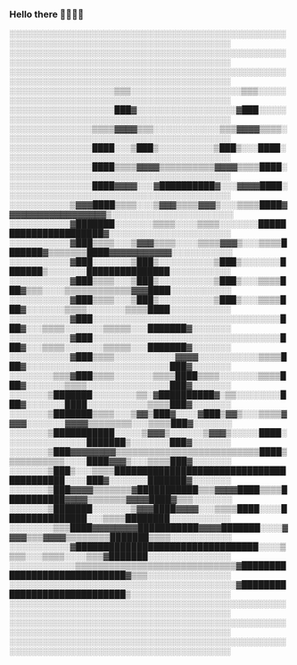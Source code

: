 ### Hello there 👨🏻🖖🏻
░░░░░░░░░░░░░░░░░░░░░░░░░░░░░░░░░░░░░░░░░░░░░░░░░░░░░░░░░░░░░░░░░░░░░░░░░░░░░░░░░░░░░░░░░░
░░░░░░░░░░░░░░░░░░░░░░░░░░░░░░░░░░░░░░░░░░░░░░░░░░░░░░░░░░░░░░░░░░░░░░░░░░░░░░░░░░░░░░░░░░
░░░░░░░░░░░░░░░░░░░░░░░░░░░░░░░░░░░░░░░░░░░░░░░░░░░░░░░░░░░░░░░░░░░░░░░░░░░░░░░░░░░░░░░░░░
░░░░░░░░░░░░░░░░░░░▒▒▒░░░░░░░░░░░░░░░░░░░░▒▒▒░░░░░░░░░░░░░░░░░░░░░░░░░░░░░░░░░░░░░░░░░░░░░
░░░░░░░░░░░░░░░░░░░███▓░░░░░░░░░░░░░░░░░░▓███░░░░░░░░░░░░░░░░░░░░░░░░░░░░░░░░░░░░░░░░░░░░░
░░░░░░░░░░░░░░░▒▒▒▒▓▓▓▓▒▒▒░░░░░░░░░░░░▒▒▒▓▓▓▓▒▒▒▒░░░░░░░░░░░░░░░░░░░░░░░░░░░░░░░░░░░░░░░░░
░░░░░░░░░░░░░░░████░░░▒███▒░░░░░░░░░░▒███▒░░░████░░░░░░░░░░░░░░░░░░░░░░░░░░░░░░░░░░░░░░░░░
░░░░░░░░░░░░░░░████▒▒▒▒▓▓▓▓▒▒▒▒▒▒▒▒▒▒▓▓▓▓▒▒▒▒████░░░░░░░░░░░░░░░░░░░░░░░░░░░░░░░░░░░░░░░░░
░░░░░░░░░░░░░░░████▓▓▓▓░░░▓██████████▓░░░▓▓▓▓████░░░░░░░░░░░░░░░░░░░░░░░░░░░░░░░░░░░░░░░░░
░░░░░░░░░░░▒▓▓▓████▒▒▒▒░░░▒▓▓▓▒▒▒▒▓▓▓▒░░░▒▒▒▒████▓▓▓▓▓▓▓▓▓▓▓▓▓▓▓▓▓▓▒░░░░░░░░░░░░░░░░░░░░░░
░░░░░░░░░░░▓███████░░░░░░░▒▒▒▒░░░░▒▒▒▒░░░░░░░██████████████████████▓░░░░░░░░░░░░░░░░░░░░░░
░░░░░░░░░░░▓███▒▒▒▒░░░▒▓▓▓▒▒▒▒░░░░▒▒▒▒▓▓▓▒░░░▒▒▒▒███████▓▒▒▒▒▒▒▒████▓▓▓▓▓▓▓▓▓▓▓░░░░░░░░░░░
░░░░░░░░░░░▓███░░░░░░░▒███▒░░░░░░░░░░▒███▒░░░░░░░███████▒░░░░░░░███████████████░░░░░░░░░░░
░░░░░░░░░░░▓███▒▒▒▒░░░▒███▒░░░░░░░░░░▒███▒░░░▒▒▒▒███▓▒▒▒░░░░▒▒▒▒▒▒▒▒▒▒▒▒▓▓▓████░░░░░░░░░░░
░░░░░░░░░░░▓███▒▒▒▒░░░▒███▒░░░░░░░░░░▒███▒░░░▒▒▒▒███▓░░░░░░░▒▒▒▒░░░░░░░▒▒▒▒████░░░░░░░░░░░
░░░░░░░░░░░▓███░░░░░░░░░░░░░░░░░░░░░░░░░░░░░░░░░░███▓░░░▒▒▒▒░░░░░░░▒▒▒▒▒░░░███████▓░░░░░░░
░░░░░░░░░░░▓███░░░░░░░░░░░░░░░░░░░░░░░░░░░░░░░░░░███▓░░░▒▒▒▒░░░░░░░▒▒▒▒▒░░░███████▓░░░░░░░
░░░░░░░░░░░▓███▒▒▒▒░░░░░░░░░░░▓▓▓▓░░░░░░░░░░░▒▒▒▒███▓░░░░░░░░░░░░░░░░░░░░░░░░░░███▓░░░░░░░
░░░░░░░░▒▒▒▓███▒▒▒▒░░░░░░░▒▒▒▒████▒▒▒▒░░░░░░░▒▒▒▒███▓░░░░░░░▒▒▒▒░░░░░░░░░░░░░░░███▓░░░░░░░
░░░░░░░▒███████░░░░░░░░▒▒░▓██████████▓░▒▒░░░░░░░░███▓░░░░░░░████░░░░░░░░░░░▒▒▒▒███▓░░░░░░░
░░░░░░░▒███████▒▒▒▒░░░▒▓▓▒███▓░░░░▓███▒▓▓▒░░░▒▒▒▒▓▓▓▓░░░░░░░▓▓▓▓▒▒▒▒▒▒▒▒░░░▒▒▒▒███▓░░░░░░░
░░░░░░░▒███████████░░░░░▒▓▓▓▒░░░░░░▒▓▓▓▒░░░░░████░░░░░░░░░░░░░░░███████▒░░░░░░░███▓░░░░░░░
░░░░░░░▒███▓▓▓▓▓▓▓▓▒▒▒▒▒▒▒▒▒▒▒▒▒▒▒▒▒▒▒▒▒▒▒▒▒▒████▒▒▒▒▒▒▒▒▒▒▒░░░░████▓▓▓▒░░░▒▒▒▒███▓░░░░░░░
░░░░░░░▒███▒░░░▒▒▒▒█████████████████████████████████████████░░░░███▓░░░░░░░███████▓░░░░░░░
░░░░░░░▒███▓▓▓▓▒▒▒▒▒▒▒▓███████████▒▒▒▓▓▓▓████▒▒▒▒███████████▓▓▓▓▒▒▒▒▒▒▒▓▓▓▓████▓▒▒▒░░░░░░░
░░░░░░░▒███████░░░░░░░▒▓▓▓████▓▓▓▓░░░▒▒▒▒████░░░░███████████████░░░▒▒▒▒████████░░░░░░░░░░░
░░░░░░░░▒▒▒████▓▓▓▓▓▓▓▓███████████▓▓▓▓███████░░░░▓▓▓▓▒▒▒▓▓▓▓▒▒▒▒▒▒▒▒███████▒▒▒▒░░░░░░░░░░░
░░░░░░░░░░░▓█████████████████████████████████░░░░▒▒▒▒░░░▒▒▒▒░░░░▒▒▒▓███████░░░░░░░░░░░░░░░
░░░░░░░░░░░░▒▒▒▒▒▒▒▒▒▒▒▒▒▒▒▒▒▒▒▒▒▒▒▒▒▒▒▒▒▓█████████████████████████████▓▒▒▒░░░░░░░░░░░░░░░
░░░░░░░░░░░░░░░░░░░░░░░░░░░░░░░░░░░░░░░░░▓█████████████████████████████▒░░░░░░░░░░░░░░░░░░
░░░░░░░░░░░░░░░░░░░░░░░░░░░░░░░░░░░░░░░░░░░░░░░░░░░░░░░░░░░░░░░░░░░░░░░░░░░░░░░░░░░░░░░░░░
░░░░░░░░░░░░░░░░░░░░░░░░░░░░░░░░░░░░░░░░░░░░░░░░░░░░░░░░░░░░░░░░░░░░░░░░░░░░░░░░░░░░░░░░░░
░░░░░░░░░░░░░░░░░░░░░░░░░░░░░░░░░░░░░░░░░░░░░░░░░░░░░░░░░░░░░░░░░░░░░░░░░░░░░░░░░░░░░░░░░░
<!--
**sudoWright/sudoWright** is a ✨ _special_ ✨ repository because its `README.md` (this file) appears on your GitHub profile.
Here are some ideas to get you started:
- 🔭 I’m currently working on ...
- 🌱 I’m currently learning ...
- 👯 I’m looking to collaborate on ...
- 🤔 I’m looking for help with ...
- 💬 Ask me about ...
- 📫 How to reach me: ...
- 😄 Pronouns: ...
- ⚡ Fun fact: ...
-->
